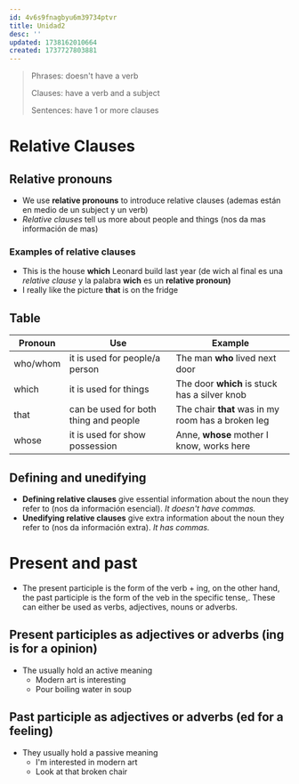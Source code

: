 ```yaml
---
id: 4v6s9fnagbyu6m39734ptvr
title: Unidad2
desc: ''
updated: 1738162010664
created: 1737727803881
---
```

> Phrases: doesn't have a verb
> 
> Clauses: have a verb and a subject
> 
> Sentences: have 1 or more clauses

# Relative Clauses
## Relative pronouns
- We use **relative pronouns** to introduce relative clauses (ademas están en medio de un subject y un verb)
- _Relative clauses_ tell us more about people and things (nos da mas información de mas)

### Examples of relative clauses
- This is the house **which** Leonard build last year (de wich al final es una _relative clause_ y la palabra **wich** es un **relative pronoun)**
- I really like the picture **that** is on the fridge

## Table
Pronoun | Use | Example
---|---|---|
who/whom | it is used for people/a person | The man **who** lived next door
which | it is used for things | The door **which** is stuck has a silver knob
that | can be used for both thing and people | The chair **that** was in my room has a broken leg
whose | it is used for show possession | Anne, **whose** mother I know, works here

## Defining and unedifying
- **Defining relative clauses** give essential information about the noun they refer to (nos da información esencial). _It doesn't have commas._
- **Unedifying relative clauses** give extra information about the noun they refer to (nos da información extra). _It has commas._

# Present and past
- The present participle is the form of the verb + ing, on the other hand, the past participle is the form of the veb in the specific tense,. These can either be used as verbs, adjectives, nouns or adverbs.

## Present participles as adjectives or adverbs (ing is for a opinion)
- The usually hold an active meaning 
  - Modern art is interesting
  - Pour boiling water in soup

## Past participle as adjectives or adverbs (ed for a feeling)
- They usually hold a passive meaning
  - I'm interested in modern art
  - Look at that broken chair